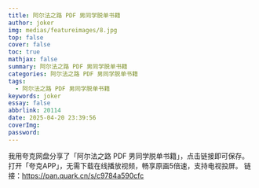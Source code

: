 ```yaml
---
title: 阿尔法之路 PDF 男同学脱单书籍
author: joker
img: medias/featureimages/8.jpg
top: false
cover: false
toc: true
mathjax: false
summary: 阿尔法之路 PDF 男同学脱单书籍
categories: 阿尔法之路 PDF 男同学脱单书籍
tags:
  - 阿尔法之路 PDF 男同学脱单书籍
keywords: joker
essay: false
abbrlink: 20114
date: 2025-04-20 23:39:56
coverImg:
password:
---
```


我用夸克网盘分享了「阿尔法之路 PDF 男同学脱单书籍」，点击链接即可保存。打开「夸克APP」，无需下载在线播放视频，畅享原画5倍速，支持电视投屏。
链接：https://pan.quark.cn/s/c9784a590cfc
